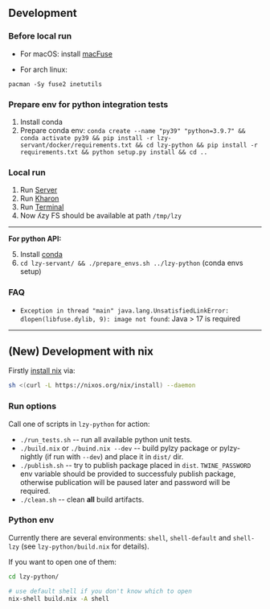 ## Development

### Before local run

-   For macOS: install [macFuse](https://osxfuse.github.io)

-   For arch linux:

<!-- -->

    pacman -Sy fuse2 inetutils

### Prepare env for python integration tests

1.  Install conda
2.  Prepare conda env:
    `conda create --name "py39" "python=3.9.7" && conda activate py39 && pip install -r lzy-servant/docker/requirements.txt && cd lzy-python && pip install -r requirements.txt && python setup.py install && cd ..`

### Local run

1.  Run [Server](lzy-server/readme.md)
2.  Run [Kharon](lzy-kharon/readme.md)
3.  Run [Terminal](lzy-servant/readme.md)
4.  Now ʎzy FS should be available at path `/tmp/lzy`

------------------------------------------------------------------------

**For python API:**

5.  Install
    [conda](https://docs.conda.io/projects/conda/en/latest/user-guide/install/index.html)
6.  `cd lzy-servant/ && ./prepare_envs.sh ../lzy-python` (conda envs
    setup)

### FAQ

-   `Exception in thread "main" java.lang.UnsatisfiedLinkError: dlopen(libfuse.dylib, 9): image not found`:
    Java > 17 is required

------------------------------------------------------------------------

## (New) Development with nix

Firstly [install nix](https://nixos.org/download.html) via:

``` sh
sh <(curl -L https://nixos.org/nix/install) --daemon
```

### Run options

Call one of scripts in `lzy-python` for action:

-   `./run_tests.sh` -- run all available python unit tests.
-   `./build.nix` or `./buind.nix --dev` -- build pylzy package or
    pylzy-nightly (if run with `--dev`) and place it in `dist/` dir.
-   `./publish.sh` -- try to publish package placed in `dist`.
    `TWINE_PASSWORD` env variable should be provided to successfuly
    publish package, otherwise publication will be paused later and
    password will be required.
-   `./clean.sh` -- clean **all** build artifacts.

### Python env

Currently there are several environments: `shell`, `shell-default` and
`shell-lzy` (see `lzy-python/build.nix` for details).

If you want to open one of them:

``` sh
cd lzy-python/

# use default shell if you don't know which to open
nix-shell build.nix -A shell 
```
